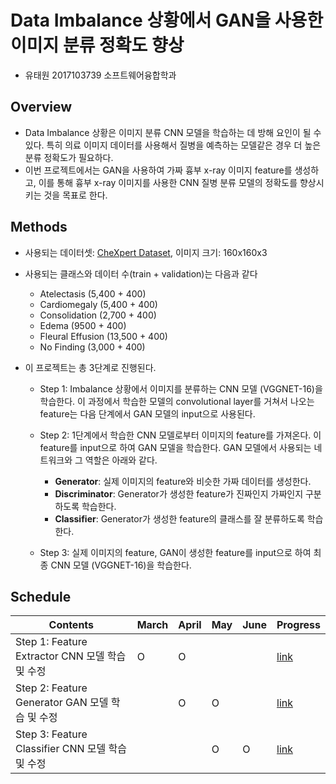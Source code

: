 # Data Imbalance 상황에서 GAN을 사용한 이미지 분류 정확도 향상

* 유태원 2017103739 소프트웨어융합학과

## Overview

* Data Imbalance 상황은 이미지 분류 CNN 모델을 학습하는 데 방해 요인이 될 수 있다. 특히 의료 이미지 데이터를 사용해서 질병을 예측하는 모델같은 경우 더 높은 분류 정확도가 필요하다.
* 이번 프로젝트에서는 GAN을 사용하여 가짜 흉부 x-ray 이미지 feature를 생성하고, 이를 통해  흉부 x-ray 이미지를 사용한 CNN 질병 분류 모델의 정확도를 향상시키는 것을 목표로 한다.

## Methods

* 사용되는 데이터셋: [CheXpert Dataset](https://stanfordmlgroup.github.io/competitions/chexpert/), 이미지 크기: 160x160x3
* 사용되는 클래스와 데이터 수(train + validation)는 다음과 같다
  * Atelectasis (5,400 + 400)
  * Cardiomegaly (5,400 + 400)
  * Consolidation (2,700 + 400)
  * Edema (9500 + 400)
  * Fleural Effusion (13,500 + 400)
  * No Finding (3,000 + 400)

* 이 프로젝트는 총 3단계로 진행된다. 
  * Step 1: Imbalance 상황에서 이미지를 분류하는 CNN 모델 (VGGNET-16)을 학습한다. 이 과정에서 학습한 모델의 convolutional layer를 거쳐서 나오는 feature는 다음 단계에서 GAN 모델의 input으로 사용된다.
  
  * Step 2: 1단계에서 학습한 CNN 모델로부터 이미지의 feature를 가져온다. 이 feature를 input으로 하여 GAN 모델을 학습한다. GAN 모델에서 사용되는 네트워크와 그 역할은 아래와 같다.
     * __Generator__: 실제 이미지의 feature와 비슷한 가짜 데이터를 생성한다.
     * __Discriminator__: Generator가 생성한 feature가 진짜인지 가짜인지 구분하도록 학습한다.
     * __Classifier__: Generator가 생성한 feature의 클래스를 잘 분류하도록 학습한다.

  * Step 3: 실제 이미지의 feature, GAN이 생성한 feature를 input으로 하여 최종 CNN 모델 (VGGNET-16)을 학습한다.

## Schedule

| Contents                         | March | April |  May  | June  |   Progress   |
|----------------------------------|-------|-------|-------|-------|--------------|
|  Step 1: Feature Extractor CNN 모델 학습 및 수정        |   O   |   O   |       |       |       [link](https://docs.google.com/presentation/d/17fStQk0mqY6vxZdNfkpZwDSgthZCXvj2LE6k6RvSzU4/edit?usp=sharing)      |
|  Step 2: Feature Generator GAN 모델 학습 및 수정        |       |   O   |   O   |       |       [link](https://docs.google.com/presentation/d/1DMkOogXDMHWpZLy-cv-GAIYmbHLA222ekhx11a_SY10/edit?usp=sharing)      |
|  Step 3: Feature Classifier CNN 모델 학습 및 수정    |       |       |   O   |   O   |      [link](https://docs.google.com/presentation/d/1eOYgJCL1svGvej1J2s8VO7og73X7j9mdoW5FDDgjeJw/edit?usp=sharing)       |


